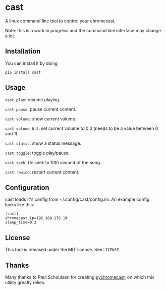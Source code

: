 cast
====

A linux command line tool to control your chromecast.

Note: this is a work in progress and the command line interface may change a
lot.

Installation
------------
You can install it by doing

    pip install cast

Usage
-----
`cast play`: resume playing.

`cast pause`: pause current content.

`cast volume`: show current volume.

`cast volume 0.3`: set current volume to 0.3 (needs to be a value between 0 and
1)

`cast status`: show a status message.

`cast toggle`: toggle play/pause.

`cast seek 10`: seek to 10th second of the song.

`cast rewind`: restart current content.

Configuration
-------------
cast loads it's config from ~/.config/cast/config.ini. An example config looks
like this:

    [cast]
    chromecast_ip=192.168.178.19
    sleep_time=0.3


License
-------
This tool is released under the MIT license. See `LICENSE`.

Thanks
------
Many thanks to Paul Schoutsen for creating
[pychromecast](https://github.com/balloob/pychromecast), on which this utility
greatly relies.
